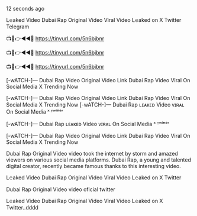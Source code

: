 12 seconds ago

L𝚎aked Video Dubai Rap Original Video Viral Video L𝚎aked on X Twitter Telegram

📺📱👉◄◄🔴  https://tinyurl.com/5n6bjbnr

📺📱👉◄◄🔴  https://tinyurl.com/5n6bjbnr

📺📱👉◄◄🔴  https://tinyurl.com/5n6bjbnr


[-wATCH-]— Dubai Rap Video Original Video Link Dubai Rap Video Viral On Social Media X Trending Now

[-wATCH-]— Dubai Rap Video Original Video Link Dubai Rap Video Viral On Social Media X Trending Now
[-wATCH-]— Dubai Rap ʟᴇᴀᴋᴇᴅ Video ᴠɪʀᴀʟ On Social Media ˣ ᵀʷⁱᵗᵗᵉʳ

[-wATCH-]— Dubai Rap ʟᴇᴀᴋᴇᴅ Video ᴠɪʀᴀʟ On Social Media ˣ ᵀʷⁱᵗᵗᵉʳ

[-wATCH-]— Dubai Rap Video Original Video Link Dubai Rap Video Viral On Social Media X Trending Now

Dubai Rap Original Video video took the internet by storm and amazed viewers on various social media platforms. Dubai Rap, a young and talented digital creator, recently became famous thanks to this interesting video.

L𝚎aked Video Dubai Rap Original Video Viral Video L𝚎aked on X Twitter

Dubai Rap Original Video video oficial twitter

L𝚎aked Video Dubai Rap Original Video Viral Video L𝚎aked on X Twitter..dddd
